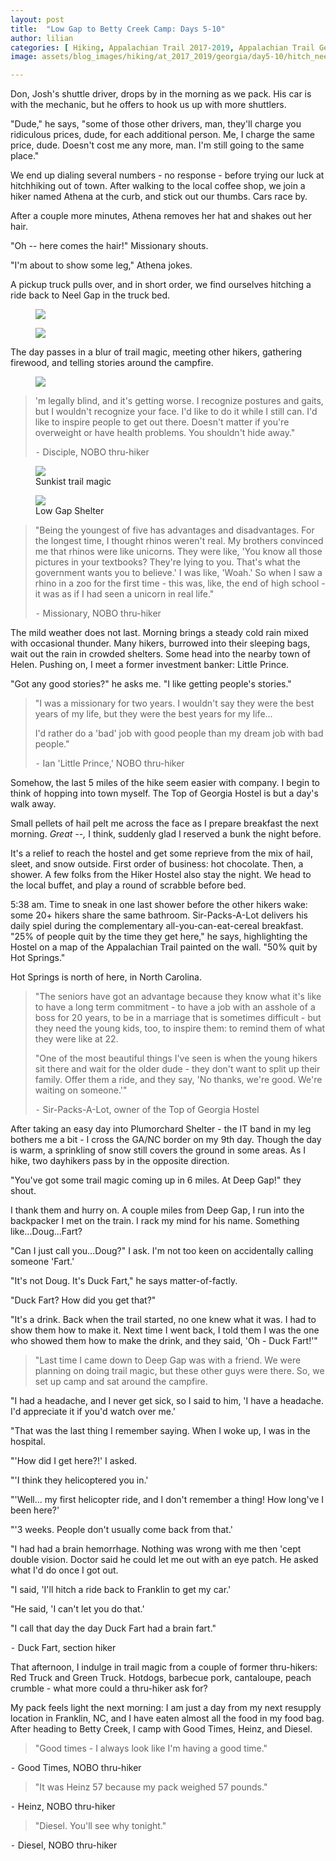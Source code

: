 ```yaml
---
layout: post
title:  "Low Gap to Betty Creek Camp: Days 5-10"
author: lilian
categories: [ Hiking, Appalachian Trail 2017-2019, Appalachian Trail Georgia ]
image: assets/blog_images/hiking/at_2017_2019/georgia/day5-10/hitch_neel_gap.JPG

---
```


Don, Josh's shuttle driver, drops by in the morning as we pack. His car is with the mechanic, but he offers to hook us up with more shuttlers. 

"Dude," he says, "some of those other drivers, man, they'll charge you ridiculous prices, dude, for each additional person. Me, I charge the same price, dude. Doesn't cost me any more, man. I'm still going to the same place."

We end up dialing several numbers - no response - before trying our luck at hitchhiking out of town. After walking to the local coffee shop, we join a hiker named Athena at the curb, and stick out our thumbs. Cars race by.

After a couple more minutes, Athena removes her hat and shakes out her hair.

"Oh -- here comes the hair!" Missionary shouts.

"I'm about to show some leg," Athena jokes. 

A pickup truck pulls over, and in short order, we find ourselves hitching a ride back to Neel Gap in the truck bed.

<figure>
    <img src="{{site.baseurl}}/assets/blog_images/hiking/at_2017_2019/georgia/day5-10/hitch_truck.JPEG"/>
</figure>

<figure>
    <img src="{{site.baseurl}}/assets/blog_images/hiking/at_2017_2019/georgia/day5-10/back_at_neel_gap.JPG"/>
</figure>

The day passes in a blur of trail magic, meeting other hikers, gathering firewood, and telling stories around the campfire. 

<figure>
    <img src="{{site.baseurl}}/assets/blog_images/hiking/at_2017_2019/georgia/day5-10/halo_disciple.JPG"/>
</figure>

>'m legally blind, and it's getting worse. I recognize postures and gaits, but I wouldn't recognize your face. I'd like to do it while I still can. I'd like to inspire people to get out there. Doesn't matter if you're overweight or have health problems. You shouldn't hide away."
>
>⁃    Disciple, NOBO thru-hiker

<figure>
    <img src="{{site.baseurl}}/assets/blog_images/hiking/at_2017_2019/georgia/day5-10/sunkist.JPG"/>
    <figcaption> Sunkist trail magic </figcaption>
</figure>

<figure>
    <img src="{{site.baseurl}}/assets/blog_images/hiking/at_2017_2019/georgia/day5-10/shelter.JPG"/>
    <figcaption> Low Gap Shelter </figcaption>
</figure>

>"Being the youngest of five has advantages and disadvantages. For the longest time, I thought rhinos weren't real. My brothers convinced me that rhinos were like unicorns. They were like, 'You know all those pictures in your textbooks? They're lying to you. That's what the government wants you to believe.' I was like, 'Woah.' So when I saw a rhino in a zoo for the first time - this was, like, the end of high school - it was as if I had seen a unicorn in real life."
>
>⁃    Missionary, NOBO thru-hiker

The mild weather does not last. Morning brings a steady cold rain mixed with occasional thunder. Many hikers, burrowed into their sleeping bags, wait out the rain in crowded shelters. Some head into the nearby town of Helen. Pushing on, I meet a former investment banker: Little Prince. 

"Got any good stories?" he asks me. "I like getting people's stories."

>"I was a missionary for two years. I wouldn't say they were the best years of my life, but they were the best years for my life...
>
>I'd rather do a 'bad' job with good people than my dream job with bad people."
>
>⁃    Ian 'Little Prince,' NOBO thru-hiker

Somehow, the last 5 miles of the hike seem easier with company. I begin to think of hopping into town myself. The Top of Georgia Hostel is but a day's walk away.

Small pellets of hail pelt me across the face as I prepare breakfast the next morning. *Great --,* I think, suddenly glad I reserved a bunk the night before.

It's a relief to reach the hostel and get some reprieve from the mix of hail, sleet, and snow outside. First order of business: hot chocolate. Then, a shower. A few folks from the Hiker Hostel also stay the night. We head to the local buffet, and play a round of scrabble before bed.

5:38 am. Time to sneak in one last shower before the other hikers wake: some 20+ hikers share the same bathroom. Sir-Packs-A-Lot delivers his daily spiel during the complementary all-you-can-eat-cereal breakfast. "25% of people quit by the time they get here," he says, highlighting the Hostel on a map of the Appalachian Trail painted on the wall. "50% quit by Hot Springs." 

Hot Springs is north of here, in North Carolina.

>"The seniors have got an advantage because they know what it's like to have a long term commitment - to have a job with an asshole of a boss for 20 years, to be in a marriage that is sometimes difficult - but they need the young kids, too, to inspire them: to remind them of what they were like at 22.
>
>"One of the most beautiful things I've seen is when the young hikers sit there and wait for the older dude - they don't want to split up their family. Offer them a ride, and they say, 'No thanks, we're good. We're waiting on someone.'"
>
>⁃    Sir-Packs-A-Lot, owner of the Top of Georgia Hostel

After taking an easy day into Plumorchard Shelter - the IT band in my leg bothers me a bit - I cross the GA/NC border on my 9th day. Though the day is warm, a sprinkling of snow still covers the ground in some areas. As I hike, two dayhikers pass by in the opposite direction.

"You've got some trail magic coming up in 6 miles. At Deep Gap!" they shout.

I thank them and hurry on. A couple miles from Deep Gap, I run into the backpacker I met on the train. I rack my mind for his name. Something like...Doug...Fart?

"Can I just call you...Doug?" I ask. I'm not too keen on accidentally calling someone 'Fart.'

"It's not Doug. It's Duck Fart," he says matter-of-factly.

"Duck Fart? How did you get that?"

"It's a drink. Back when the trail started, no one knew what it was. I had to show them how to make it. Next time I went back, I told them I was the one who showed them how to make the drink, and they said, 'Oh - Duck Fart!'"


>"Last time I came down to Deep Gap was with a friend. We were planning on doing trail magic, but these other guys were there. So, we set up camp and sat around the campfire. 
>
"I had a headache, and I never get sick, so I said to him, 'I have a headache. I'd appreciate it if you'd watch over me.'
>
"That was the last thing I remember saying. When I woke up, I was in the hospital.
>
"'How did I get here?!' I asked.
>
"'I think they helicoptered you in.'
>
"'Well... my first helicopter ride, and I don't remember a thing! How long've I been here?'
>
"'3 weeks. People don't usually come back from that.'
>
"I had had a brain hemorrhage. Nothing was wrong with me then 'cept double vision. Doctor said he could let me out with an eye patch. He asked what I'd do once I got out.
>
"I said, 'I'll hitch a ride back to Franklin to get my car.'
>
"He said, 'I can't let you do that.'
>
"I call that day the day Duck Fart had a brain fart."
>
⁃    Duck Fart, section hiker

That afternoon, I indulge in trail magic from a couple of former thru-hikers: Red Truck and Green Truck. Hotdogs, barbecue pork, cantaloupe, peach crumble - what more could a thru-hiker ask for?

My pack feels light the next morning: I am just a day from my next resupply location in Franklin, NC, and I have eaten almost all the food in my food bag. After heading to Betty Creek, I camp with Good Times, Heinz, and Diesel.

>"Good times - I always look like I'm having a good time."
>
⁃    Good Times, NOBO thru-hiker

>"It was Heinz 57 because my pack weighed 57 pounds."
>
⁃    Heinz, NOBO thru-hiker

>"Diesel. You'll see why tonight."
>
⁃    Diesel, NOBO thru-hiker
